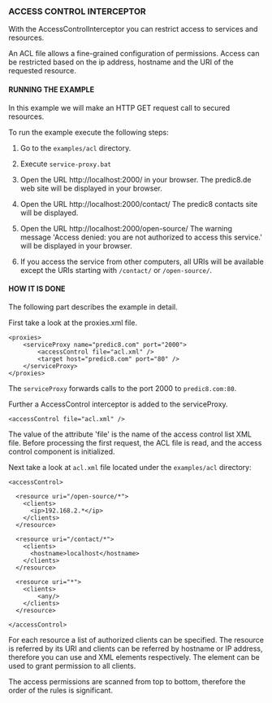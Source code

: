 ### ACCESS CONTROL INTERCEPTOR

With the AccessControlInterceptor you can restrict access to services and resources.

An ACL file allows a fine-grained configuration of permissions. Access can be restricted based on the ip address,  hostname and the URI of the requested resource.


#### RUNNING THE EXAMPLE

In this example we will make an HTTP GET request call to secured resources. 

To run the example execute the following steps:

1. Go to the `examples/acl` directory.

2. Execute `service-proxy.bat`

3. Open the URL http://localhost:2000/ in your browser. 
   The predic8.de web site will be displayed in your browser.

4. Open the URL http://localhost:2000/contact/
   The predic8 contacts site will be displayed. 
    
5. Open the URL http://localhost:2000/open-source/ 
   The warning message 'Access denied: you are not authorized to access this service.' will be displayed in your browser.    

6. If you access the service from other computers, all URIs will be available except the URIs starting with `/contact/` or `/open-source/`. 	


#### HOW IT IS DONE

The following part describes the example in detail.  

First take a look at the proxies.xml file.

```
<proxies>
	<serviceProxy name="predic8.com" port="2000">
		<accessControl file="acl.xml" />
		<target host="predic8.com" port="80" />
	</serviceProxy>
</proxies>
```
The `serviceProxy` forwards calls to the port 2000 to `predic8.com:80`. 

Further a AccessControl interceptor is added to the serviceProxy.

```
<accessControl file="acl.xml" />
```

The value of the attribute 'file' is the name of the access control list XML file. 
Before processing the first request, the ACL file is read, and the access control component is initialized. 

Next take a look at `acl.xml` file located under the `examples/acl` directory:

```
<accessControl>
	
  <resource uri="/open-source/*">
    <clients>
	  <ip>192.168.2.*</ip>
    </clients>
  </resource>
    
  <resource uri="/contact/*">
    <clients>
	  <hostname>localhost</hostname>
	</clients>
  </resource>
    
  <resource uri="*">
	<clients>
	    <any/>
	</clients>
  </resource>
    
</accessControl>   
```

For each resource a list of authorized clients can be specified.  The resource is referred by its URI and 
clients can be referred by hostname or IP address, therefore you can use <hostname> and <ip> XML elements respectively.
The element <any> can be used to grant permission to all clients.

The access permissions are scanned from top to bottom, therefore the order of the rules is significant.






  





